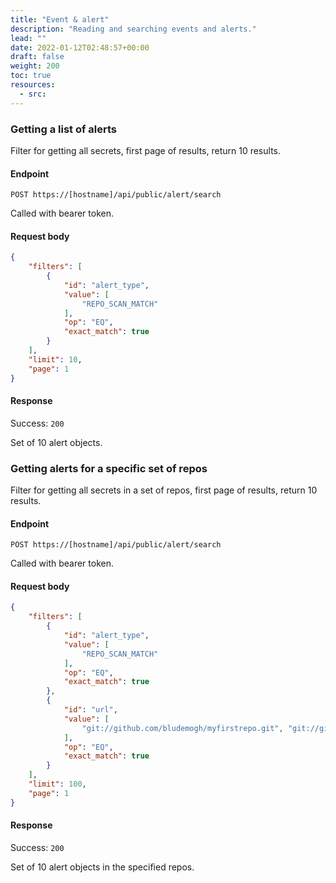 ```yaml
---
title: "Event & alert"
description: "Reading and searching events and alerts."
lead: ""
date: 2022-01-12T02:48:57+00:00
draft: false
weight: 200
toc: true
resources:
  - src:
---
```


### Getting a list of alerts

Filter for getting all secrets, first page of results, return 10 results.

#### Endpoint

`POST https://[hostname]/api/public/alert/search`

Called with bearer token.

#### Request body

```json
{
    "filters": [
        {
            "id": "alert_type",
            "value": [
                "REPO_SCAN_MATCH"
            ],
            "op": "EQ",
            "exact_match": true
        }
    ],
    "limit": 10,
    "page": 1
}
```

#### Response

Success: `200`

Set of 10 alert objects.

### Getting alerts for a specific set of repos

Filter for getting all secrets in a set of repos, first page of results, return 10 results.

#### Endpoint

`POST https://[hostname]/api/public/alert/search`

Called with bearer token.

#### Request body

```json
{
    "filters": [
        {
            "id": "alert_type",
            "value": [
                "REPO_SCAN_MATCH"
            ],
            "op": "EQ",
            "exact_match": true
        },
        {
            "id": "url",
            "value": [
                "git://github.com/bludemogh/myfirstrepo.git", "git://github.com/bludemogh/myotherrepo.git"
            ],
            "op": "EQ",
            "exact_match": true
        }
    ],
    "limit": 100,
    "page": 1
}
```

#### Response

Success: `200`

Set of 10 alert objects in the specified repos.
